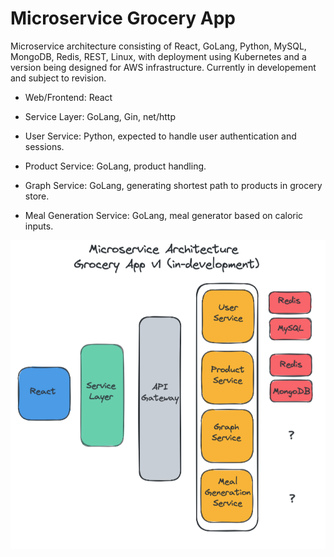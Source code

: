 # Microservice Grocery App 

Microservice architecture consisting of React, GoLang, Python, MySQL, MongoDB, Redis, REST, Linux, with deployment using Kubernetes and a version being designed for AWS infrastructure. Currently in developement and subject to revision.

* Web/Frontend: React
* Service Layer: GoLang, Gin, net/http

* User Service: Python, expected to handle user authentication and sessions.
* Product Service: GoLang, product handling. 
* Graph Service: GoLang, generating shortest path to products in grocery store. 
* Meal Generation Service: GoLang, meal generator based on caloric inputs.

![v1](images/microservice_projectv1.png)
